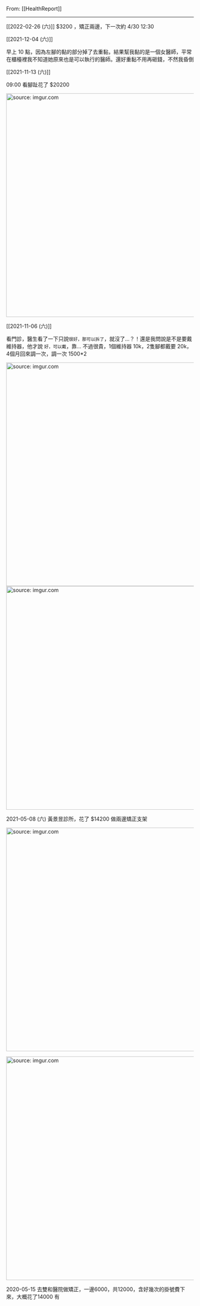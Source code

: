 From: [[HealthReport]]

---

[[2022-02-26 (六)]] $3200 ，矯正兩邊，下一次約 4/30 12:30

[[2021-12-04 (六)]]

早上 10 點，因為左腳的黏的部分掉了去重黏，結果幫我黏的是一個女醫師，平常在櫃檯裡我不知道她原來也是可以執行的醫師。還好重黏不用再砸錢，不然我昏倒

[[2021-11-13 (六)]]

09:00 看腳趾花了 $20200

<a href="https://imgur.com/WfvEqUZ"><img src="https://i.imgur.com/WfvEqUZ.jpg" title="source: imgur.com" width="600px"/></a>

[[2021-11-06 (六)]]

看門診，醫生看了一下只說`很好，那可以拆了`，就沒了…？！還是我問說是不是要戴維持器，他才說 `好，可以戴`，靠…
不過很貴，1個維持器 10k，2隻腳都戴要 20k，4個月回來調一次，調一次 1500*2

<a href="https://imgur.com/5TvZB8G"><img src="https://i.imgur.com/5TvZB8G.jpg" title="source: imgur.com" width="600px"/></a>
<a href="https://imgur.com/qbDyDmh"><img src="https://i.imgur.com/qbDyDmh.jpg" title="source: imgur.com" width="600px"/></a>

2021-05-08 (六) 黃景昱診所，花了 $14200 做兩邊矯正支架

<a href="https://imgur.com/9U0OQg3"><img src="https://i.imgur.com/9U0OQg3.jpg" title="source: imgur.com" width=600/></a>

<a href="https://imgur.com/jB8ZrNF"><img src="https://i.imgur.com/jB8ZrNF.jpg" title="source: imgur.com" width=600/></a>

2020-05-15 去雙和醫院做矯正，一邊6000，共12000，含好幾次的掛號費下來，大概花了14000 有